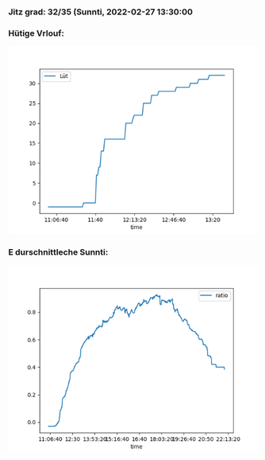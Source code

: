 ### Jitz grad: 32/35 (Sunnti, 2022-02-27 13:30:00

### Hütige Vrlouf:
![Graph](Today.png)

### E durschnittleche Sunnti:
![Graph](Sunnti.png)